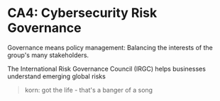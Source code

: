 # CA4: Cybersecurity Risk Governance

Governance means policy management: Balancing the interests of the group's many stakeholders.

The International Risk Governance Council (IRGC) helps businesses understand emerging global risks



> korn: got the life - that's a banger of a song
